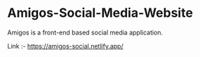 # Amigos-Social-Media-Website
Amigos is a front-end based social media application.

Link :- https://amigos-social.netlify.app/
